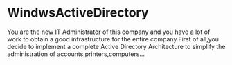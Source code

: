# WindwsActiveDirectory
You are the new IT Administrator of this company and you have a lot of work to obtain a good infrastructure for the entire company.First of all,you decide to implement a complete Active Directory Architecture to simplify the administration of accounts,printers,computers...
